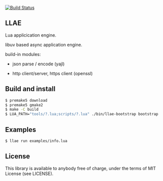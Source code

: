 [![Build Status](https://ci.sandboxgames.ru/api/badges/andry/llae1/status.svg?ref=refs/heads/develop)](https://ci.sandboxgames.ru/andry/llae1)

## LLAE

Lua applicication engine.

libuv based async application engine.

build-in modules:

* json parse / encode (yajl)

* http client/server, https client (openssl)

## Build and install

```bash
$ premake5 download
$ premake5 gmake2
$ make -C build
$ LUA_PATH="tools/?.lua;scripts/?.lua" ./bin/llae-bootstrap bootstrap
```

## Examples

```bash
$ llae run examples/info.lua 
```

## License

This library is available to anybody free of charge, under the terms of MIT License (see LICENSE).
